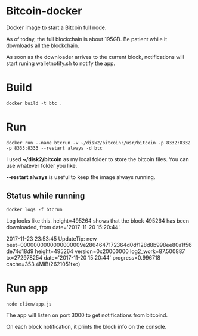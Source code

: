 # Bitcoin-docker

Docker image to start a Bitcoin full node.

As of today, the full blockchain is about 195GB. Be patient while it downloads all the blockchain.

As soon as the downloader arrives to the current block, notifications will start runing walletnotify.sh to notify the app.

# Build

    docker build -t btc .

# Run 

    docker run --name btcrun -v ~/disk2/bitcoin:/usr/bitcoin -p 8332:8332 -p 8333:8333 --restart always -d btc

I used **~/disk2/bitcoin** as my local folder to store the bitcoin files. You can use whatever folder you like.

**--restart always** is useful to keep the image always running.

## Status while running

    docker logs -f btcrun

Log looks like this. height=495264 shows that the block 495264 has been downloaded, from date='2017-11-20 15:20:44'.

2017-11-23 23:53:45 UpdateTip: new best=0000000000000000009e2864647172364d0df128d8b998ee80a1f56de74d18d9 height=495264 version=0x20000000 log2_work=87.500887 tx=272978254 date='2017-11-20 15:20:44' progress=0.996718 cache=353.4MiB(2621051txo)

# Run app

    node clien/app.js

The app will listen on port 3000 to get notifications from bitcoind.

On each block notification, it prints the block info on the console.
